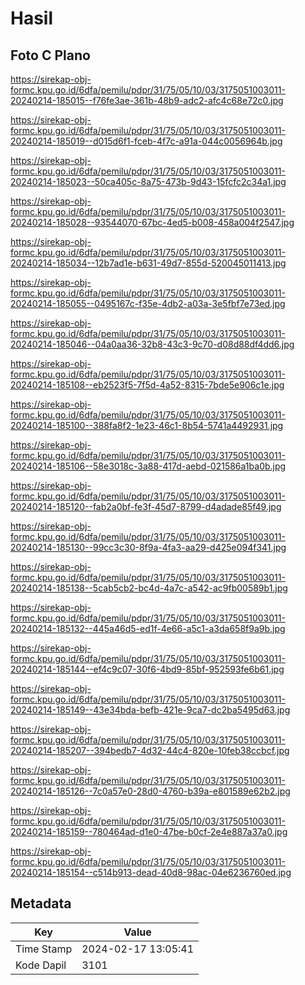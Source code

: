 # Hasil

## Foto C Plano

https://sirekap-obj-formc.kpu.go.id/6dfa/pemilu/pdpr/31/75/05/10/03/3175051003011-20240214-185015--f76fe3ae-361b-48b9-adc2-afc4c68e72c0.jpg

https://sirekap-obj-formc.kpu.go.id/6dfa/pemilu/pdpr/31/75/05/10/03/3175051003011-20240214-185019--d015d6f1-fceb-4f7c-a91a-044c0056964b.jpg

https://sirekap-obj-formc.kpu.go.id/6dfa/pemilu/pdpr/31/75/05/10/03/3175051003011-20240214-185023--50ca405c-8a75-473b-9d43-15fcfc2c34a1.jpg

https://sirekap-obj-formc.kpu.go.id/6dfa/pemilu/pdpr/31/75/05/10/03/3175051003011-20240214-185028--93544070-67bc-4ed5-b008-458a004f2547.jpg

https://sirekap-obj-formc.kpu.go.id/6dfa/pemilu/pdpr/31/75/05/10/03/3175051003011-20240214-185034--12b7ad1e-b631-49d7-855d-520045011413.jpg

https://sirekap-obj-formc.kpu.go.id/6dfa/pemilu/pdpr/31/75/05/10/03/3175051003011-20240214-185055--0495167c-f35e-4db2-a03a-3e5fbf7e73ed.jpg

https://sirekap-obj-formc.kpu.go.id/6dfa/pemilu/pdpr/31/75/05/10/03/3175051003011-20240214-185046--04a0aa36-32b8-43c3-9c70-d08d88df4dd6.jpg

https://sirekap-obj-formc.kpu.go.id/6dfa/pemilu/pdpr/31/75/05/10/03/3175051003011-20240214-185108--eb2523f5-7f5d-4a52-8315-7bde5e906c1e.jpg

https://sirekap-obj-formc.kpu.go.id/6dfa/pemilu/pdpr/31/75/05/10/03/3175051003011-20240214-185100--388fa8f2-1e23-46c1-8b54-5741a4492931.jpg

https://sirekap-obj-formc.kpu.go.id/6dfa/pemilu/pdpr/31/75/05/10/03/3175051003011-20240214-185106--58e3018c-3a88-417d-aebd-021586a1ba0b.jpg

https://sirekap-obj-formc.kpu.go.id/6dfa/pemilu/pdpr/31/75/05/10/03/3175051003011-20240214-185120--fab2a0bf-fe3f-45d7-8799-d4adade85f49.jpg

https://sirekap-obj-formc.kpu.go.id/6dfa/pemilu/pdpr/31/75/05/10/03/3175051003011-20240214-185130--99cc3c30-8f9a-4fa3-aa29-d425e094f341.jpg

https://sirekap-obj-formc.kpu.go.id/6dfa/pemilu/pdpr/31/75/05/10/03/3175051003011-20240214-185138--5cab5cb2-bc4d-4a7c-a542-ac9fb00589b1.jpg

https://sirekap-obj-formc.kpu.go.id/6dfa/pemilu/pdpr/31/75/05/10/03/3175051003011-20240214-185132--445a46d5-ed1f-4e66-a5c1-a3da658f9a9b.jpg

https://sirekap-obj-formc.kpu.go.id/6dfa/pemilu/pdpr/31/75/05/10/03/3175051003011-20240214-185144--ef4c9c07-30f6-4bd9-85bf-952593fe6b61.jpg

https://sirekap-obj-formc.kpu.go.id/6dfa/pemilu/pdpr/31/75/05/10/03/3175051003011-20240214-185149--43e34bda-befb-421e-9ca7-dc2ba5495d63.jpg

https://sirekap-obj-formc.kpu.go.id/6dfa/pemilu/pdpr/31/75/05/10/03/3175051003011-20240214-185207--394bedb7-4d32-44c4-820e-10feb38ccbcf.jpg

https://sirekap-obj-formc.kpu.go.id/6dfa/pemilu/pdpr/31/75/05/10/03/3175051003011-20240214-185126--7c0a57e0-28d0-4760-b39a-e801589e62b2.jpg

https://sirekap-obj-formc.kpu.go.id/6dfa/pemilu/pdpr/31/75/05/10/03/3175051003011-20240214-185159--780464ad-d1e0-47be-b0cf-2e4e887a37a0.jpg

https://sirekap-obj-formc.kpu.go.id/6dfa/pemilu/pdpr/31/75/05/10/03/3175051003011-20240214-185154--c514b913-dead-40d8-98ac-04e6236760ed.jpg


## Metadata

| Key        | Value               |
| ---------- | ------------------- |
| Time Stamp | 2024-02-17 13:05:41 |
| Kode Dapil | 3101                |



